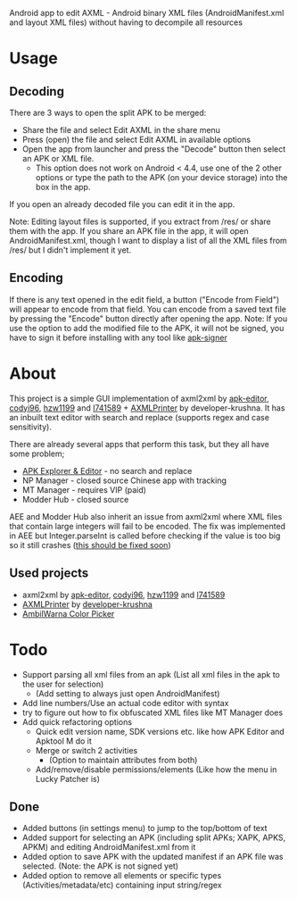 Android app to edit AXML - Android binary XML files (AndroidManifest.xml and layout XML files) without having to decompile all resources

# Usage
## Decoding
There are 3 ways to open the split APK to be merged:
* Share the file and select Edit AXML in the share menu
* Press (open) the file and select Edit AXML in available options
* Open the app from launcher and press the "Decode" button then select an APK or XML file.
   * This option does not work on Android < 4.4, use one of the 2 other options or type the path to the APK (on your device storage) into the box in the app.

If you open an already decoded file you can edit it in the app. 

Note: Editing layout files is supported, if you extract from /res/ or share them with the app. If you share an APK file in the app, it will open AndroidManifest.xml, though I want to display a list of all the XML files from /res/ but I didn't implement it yet.
## Encoding
If there is any text opened in the edit field, a button ("Encode from Field") will appear to encode from that field. You can encode from a saved text file by pressing the "Encode" button directly after opening the app.
Note: If you use the option to add the modified file to the APK, it will not be signed, you have to sign it before installing with any tool like [apk-signer](https://play.google.com/store/apps/details?id=com.haibison.apksigner)

# About

This project is a simple GUI implementation of axml2xml by [apk-editor](https://github.com/apk-editor/aXML), [codyi96](https://github.com/codyi96/xml2axml), [hzw1199](https://github.com/hzw1199/xml2axml) and [l741589](https://github.com/l741589/xml2axml) + [AXMLPrinter](https://github.com/developer-krushna/AXMLPrinter) by developer-krushna.
It has an inbuilt text editor with search and replace (supports regex and case sensitivity).

There are already several apps that perform this task, but they all have some problem;
* [APK Explorer & Editor](https://github.com/apk-editor/APK-Explorer-Editor) - no search and replace
* NP Manager - closed source Chinese app with tracking
* MT Manager - requires VIP (paid)
* Modder Hub - closed source

AEE and Modder Hub also inherit an issue from axml2xml where XML files that contain large integers will fail to be encoded. The fix was implemented in AEE but Integer.parseInt is called before checking if the value is too big so it still crashes ([this should be fixed soon](https://github.com/apk-editor/aXML/pull/1/commits/dec819e45c17405baefa48946ad5dba64ad0d1f5))

## Used projects
* axml2xml by [apk-editor](https://github.com/apk-editor/aXML), [codyi96](https://github.com/codyi96/xml2axml), [hzw1199](https://github.com/hzw1199/xml2axml) and [l741589](https://github.com/l741589/xml2axml)
* [AXMLPrinter](https://github.com/developer-krushna/AXMLPrinter) by [developer-krushna](https://github.com/developer-krushna)
* [AmbilWarna Color Picker](https://github.com/yukuku/ambilwarna)

# Todo
* Support parsing all xml files from an apk (List all xml files in the apk to the user for selection)
  * (Add setting to always just open AndroidManifest)
* Add line numbers/Use an actual code editor with syntax
* try to figure out how to fix obfuscated XML files like MT Manager does
* Add quick refactoring options
  * Quick edit version name, SDK versions etc. like how APK Editor and Apktool M do it
  * Merge or switch 2 activities
    * (Option to maintain attributes from both)
  * Add/remove/disable permissions/elements (Like how the menu in Lucky Patcher is)

## Done
* Added buttons (in settings menu) to jump to the top/bottom of text
* Added support for selecting an APK (including split APKs; XAPK, APKS, APKM) and editing AndroidManifest.xml from it
* Added option to save APK with the updated manifest if an APK file was selected. (Note: the APK is not signed yet)
* Added option to remove all elements or specific types (Activities/metadata/etc) containing input string/regex
